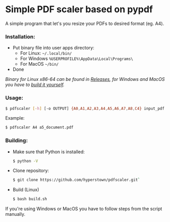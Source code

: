 # Simple PDF scaler based on pypdf

A simple program that let's you resize your PDFs to desired format (eg. A4).

### Installation:
- Put binary file into user apps directory:
    - For Linux: `~/.local/bin/`
    - For Windows `%USERPROFILE%\AppData\Local\Programs\`
    - For MacOS `~/bin/`
- Done

*Binary for Linux x86-64 can be found in [Releases](https://github.com/hyperstown/pdfscaler/releases), 
for Windows and MacOS you have to [build it yourself](#building).*

### Usage:

```bash
$ pdfscaler [-h] [-o OUTPUT] {A0,A1,A2,A3,A4,A5,A6,A7,A8,C4} input_pdf
```
 
Example:
```bash
$ pdfscaler A4 a5_document.pdf
```

### Building:

-  Make sure that Python is installed:

    ```bash
    $ python -V
    ```

- Clone repository:

    ```bash
    $ git clone https://github.com/hyperstown/pdfscaler.git`
    ```

- Build (Linux)

    ```bash
    $ bash build.sh
    ```

If you're using Windows or MacOS you have to follow steps from the script manually.
